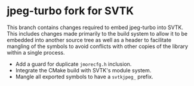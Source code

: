 # jpeg-turbo fork for SVTK

This branch contains changes required to embed jpeg-turbo into SVTK. This
includes changes made primarily to the build system to allow it to be embedded
into another source tree as well as a header to facilitate mangling of the
symbols to avoid conflicts with other copies of the library within a single
process.

  * Add a guard for duplicate `jmorecfg.h` inclusion.
  * Integrate the CMake build with SVTK's module system.
  * Mangle all exported symbols to have a `svtkjpeg_` prefix.
